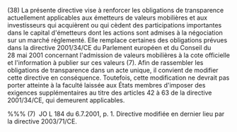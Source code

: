 (38) La présente directive vise à renforcer les obligations de transparence actuellement applicables aux émetteurs de valeurs mobilières et aux investisseurs qui acquièrent ou qui cèdent des participations importantes dans le capital d'émetteurs dont les actions sont admises à la négociation sur un marché réglementé. Elle remplace certaines des obligations prévues dans la directive 2001/34/CE du Parlement européen et du Conseil du 28 mai 2001 concernant l'admission de valeurs mobilières à la cote officielle et l'information à publier sur ces valeurs (7). Afin de rassembler les obligations de transparence dans un acte unique, il convient de modifier cette directive en conséquence. Toutefois, cette modification ne devrait pas porter atteinte à la faculté laissée aux États membres d'imposer des exigences supplémentaires au titre des articles 42 à 63 de la directive 2001/34/CE, qui demeurent applicables.

%%% (7)  JO L 184 du 6.7.2001, p. 1. Directive modifiée en dernier lieu par la directive 2003/71/CE.